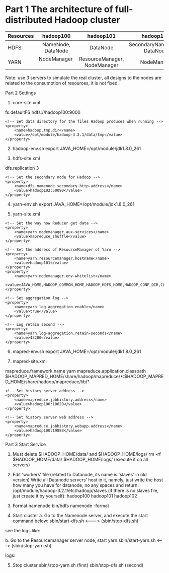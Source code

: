 # **Part 1 The architecture of full-distributed Hadoop cluster**

| Resources     | hadoop100           |       hadoop101                   |      hadoop102                  |
| ------------- | :--------------:    |  :------------------------------: | :-----------------------------: |
|HDFS           |  NameNode, DataNode |        DataNode                   |    SecondaryNameNode, DataNode  |
|YARN           |  NodeManager        |      ResourceManager, NodeManager |      NodeManager                |

Note: use 3 servers to simulate the real cluster, all designs to the nodes are related to the consumption of resources, it is not fixed.

Part 2 Settings
1. core-site.xml
<!-- Put site-specific property overrides in this file. -->
<configuration>
    <!-- Set NameNode in HDFS -->
    <property>
        <name>fs.defaultFS</name>
        <value>hdfs://hadoop100:9000</value>
    </property>

    <!-- Set data directory for the files Hadoop produces when running -->
    <property>
        <name>hadoop.tmp.dir</name>
        <value>/opt/module/hadoop-3.2.1/data/tmp</value>
    </property>
</configuration>

2. hadoop-env.sh
export JAVA_HOME=/opt/module/jdk1.8.0_261

3. hdfs-site.xml
<!-- Put site-specific property overrides in this file. -->

<configuration>
    <!-- Set the number of replication in HDFS -->
    <property>
        <name>dfs.replication</name>
        <value>3</value>
    </property>

    <!-- Set the secondary node for Hadoop -->
    <property>
        <name>dfs.namenode.secondary.http-address</name>
        <value>hadoop102:50090</value>
    </property>
</configuration>

4. yarn-env.sh
export JAVA_HOME=/opt/module/jdk1.8.0_261

5. yarn-site.xml
<configuration>

<!-- Site specific YARN configuration properties -->
    <!-- Set the way how Reducer get data -->
    <property>
        <name>yarn.nodemanager.aux-services</name>
        <value>mapreduce_shuffle</value>
    </property>

    <!-- Set the address of ResourceManager of Yarn -->
    <property>
        <name>yarn.resourcemanager.hostname</name>
        <value>hadoop101</value>
    </property>
    <property>
        <name>yarn.nodemanager.env-whitelist</name>
        <value>JAVA_HOME,HADOOP_COMMON_HOME,HADOOP_HDFS_HOME,HADOOP_CONF_DIR,CLASSPATH_PREPEND_DISTCACHE,HADOOP_YARN_HOME,HADOOP_MAPRED_HOME</value>
    </property>

    <!-- Set aggregation log -->
    <property>
        <name>yarn.log-aggregation-enable</name>
        <value>true</value>
    </property>

    <!-- Log retain second -->
    <property>
        <name>yarn.log-aggregation.retain-seconds</name>
        <value>43200</value>
    </property>
</configuration>

6. mapred-env.sh
export JAVA_HOME=/opt/module/jdk1.8.0_261

7. mapred-site.xml
<!-- Put site-specific property overrides in this file. -->
<configuration>
    <!-- MR run on Yarn -->
    <property>
        <name>mapreduce.framework.name</name>
        <value>yarn</value>
    </property>
    <property>
        <name>mapreduce.application.classpath</name>
        <value>$HADOOP_MAPRED_HOME/share/hadoop/mapreduce/*:$HADOOP_MAPRED_HOME/share/hadoop/mapreduce/lib/*</value>
    </property>

    <!-- Set history server address -->
    <property>
        <name>mapreduce.jobhistory.address</name>
        <value>hadoop100:10020</value>
    </property>

    <!-- Set history server web address -->
    <property>
        <name>mapreduce.jobhistory.webapp.address</name>
        <value>hadoop100:19888</value>
    </property>
</configuration>


Part 3 Start Service
1. Must delete $HADOOP_HOME/data/ and $HADOOP_HOME/logs/ 
rm -rf $HADOOP_HOME/data/  $HADOOP_HOME/logs/  (execute it on all servers)

2. Edit 'workers' file (related to Datanode, its name is 'slaves' in old version)
Write all Datanode servers' host in it, namely, just write the host how many you have for datanode, no any spaces and return.
/opt/module/hadoop-3.2.1/etc/hadoop/slaves (if there is no slaves file, just create it by yourself): 
hadoop100
hadoop101
hadoop102

3. Format namenode
bin/hdfs namenode -format

4. Start cluster
a. Go to the Namenode server, and execute the start command below:
sbin/start-dfs.sh       <--->  (sbin/stop-dfs.sh)

see the logs like:


b. Go to the Resourcemanager server node, start yarn
sbin/start-yarn.sh       <--->  (sbin/stop-yarn.sh)

logs:


5. Stop cluster
sbin/stop-yarn.sh (first)
sbin/stop-dfs.sh   (second)

